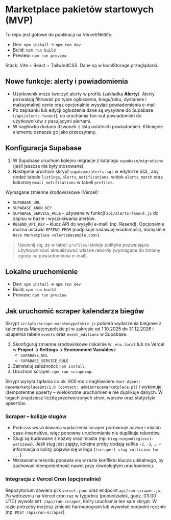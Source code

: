 # Marketplace pakietów startowych (MVP)

To repo jest gotowe do publikacji na Vercel/Netlify.
- Dev: `npm install` → `npm run dev`
- Build: `npm run build`
- Preview: `npm run preview`

Stack: Vite + React + TailwindCSS. Dane są w localStorage przeglądarki.

## Nowe funkcje: alerty i powiadomienia

- Użytkownik może tworzyć alerty w profilu (zakładka **Alerty**). Alerty pozwalają filtrować po typie ogłoszenia, biegu/roku,
  dystansie i maksymalnej cenie oraz opcjonalnie wysyłać powiadomienia e-mail.
- Po zapisaniu lub edycji ogłoszenia dane są wysyłane do Supabase (`/api/alerts-fanout`), co uruchamia fan-out powiadomień do
  użytkowników z pasującymi alertami.
- W nagłówku dodano dzwonek z listą ostatnich powiadomień. Kliknięcie elementu oznacza go jako przeczytany.

## Konfiguracja Supabase

1. W Supabase uruchom kolejno migracje z katalogu `supabase/migrations` (jeśli jeszcze nie były stosowane).
2. Następnie uruchom skrypt `supabase/alerts.sql` w edytorze SQL, aby dodać tabele `listings`, `alerts`, `notifications`, widok
   `alerts_match` oraz kolumnę `email_notifications` w tabeli `profiles`.

Wymagane zmienne środowiskowe (Vercel):

- `SUPABASE_URL`
- `SUPABASE_ANON_KEY`
- `SUPABASE_SERVICE_ROLE` – używane w funkcji `api/alerts-fanout.js` do zapisu w bazie i wyszukiwania alertów.
- `RESEND_API_KEY` – klucz API do wysyłki e-maili (np. Resend). Opcjonalnie można ustawić `RESEND_FROM` (nadpisuje nadawcę
  wiadomości, domyślnie `Race Marketplace <alerts@example.com>`).

> Upewnij się, że w tabeli `profiles` istnieje polityka pozwalająca użytkownikowi aktualizować własne rekordy (wymagane do
> zmiany zgody na powiadomienia e-mail).

## Lokalne uruchomienie

- Dev: `npm install` → `npm run dev`
- Build: `npm run build`
- Preview: `npm run preview`

## Jak uruchomić scraper kalendarza biegów

Skrypt `scripts/scrape-maratonypolskie.js` pobiera wydarzenia biegowe z kalendarza Maratonypolskie.pl w zakresie od
1.10.2025 do 31.12.2026 i uzupełnia tabele `events` oraz `event_editions` w Supabase.

1. Skonfiguruj zmienne środowiskowe (lokalnie w `.env.local` lub na Vercel w **Project → Settings → Environment Variables**):
   - `SUPABASE_URL`
   - `SUPABASE_SERVICE_ROLE`
2. Zainstaluj zależności: `npm install`.
3. Uruchom scraper: `npm run scrape:mp`.

Skrypt wysyła żądania co ok. 800 ms z nagłówkiem `User-Agent: RaceMarketplaceBot/1.0 (contact: admin@racemarketplace.pl)` i
wykonuje idempotentne upserty – wielokrotne uruchomienie nie duplikuje danych. W logach znajdziesz liczbę przetworzonych
stron, wpisów oraz statystyki upsertów.

### Scraper – kolizje slugów

- Podczas wyszukiwania wydarzenia scraper porównuje nazwę i miasto case-insensitive, więc ponowne uruchomienie nie duplikuje
  rekordów.
- Slugi są budowane z nazwy oraz miasta (np. `bieg-niepodleglosci-warszawa`). Jeśli slug jest zajęty, kolejne próby dodają
  sufiks `-2`, `-3`, ... – informacja o kolizji pojawia się w logu (`[scraper] slug collision for ...`).
- Wstawianie rekordu ponawia się w razie konfliktu klucza unikalnego, by zachować idempotentność nawet przy równoległym
  uruchomieniu.

### Integracja z Vercel Cron (opcjonalnie)

Repozytorium zawiera plik `vercel.json` oraz endpoint `api/run-scraper.js`. Po wdrożeniu na Vercel cron raz w tygodniu
(poniedziałek, godz. 03:00 UTC) wywoła `GET /api/run-scraper`, który uruchamia ten sam skrypt. W razie potrzeby możesz
zmienić harmonogram lub wywołać endpoint ręcznie (np. `POST /api/run-scraper`).
